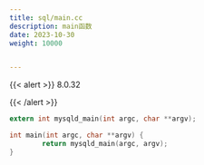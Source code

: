 ```yaml
---
title: sql/main.cc
description: main函数
date: 2023-10-30
weight: 10000


---
```


{{< alert >}}
8.0.32

{{< /alert >}}


```c
extern int mysqld_main(int argc, char **argv);

int main(int argc, char **argv) {
        return mysqld_main(argc, argv);
}
```
















